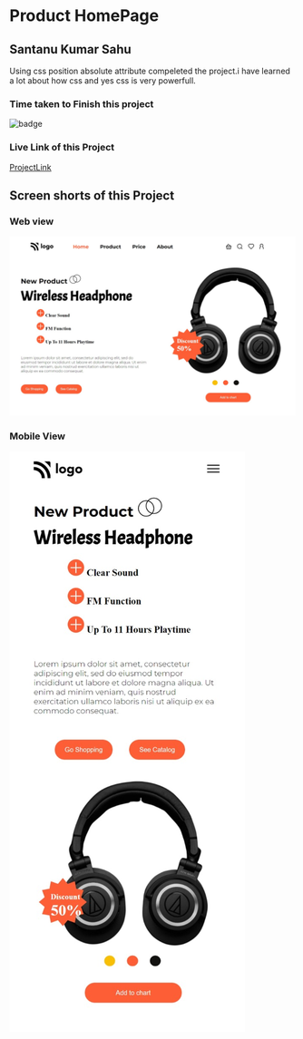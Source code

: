 # Product HomePage

## Santanu Kumar Sahu

Using css position absolute attribute compeleted the project.i have learned a lot about how css and yes css is very powerfull.  

### Time taken to Finish this project
![badge](https://img.shields.io/badge/Time%20Taken-4hr10min-brightgreen)

### Live Link of this Project
[ProjectLink](https://fsjswdproject07.netlify.app)

## Screen shorts of this Project

### Web view
![Web view](/screenshots/web-view.jpeg)

### Mobile View
![Mobile view](/screenshots/mobile-view.jpeg)
